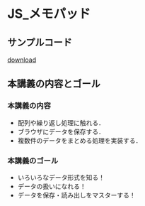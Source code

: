 # JS\_メモパッド

## サンプルコード

[download](../../samples/02_js_memopad_sample.zip)

## 本講義の内容とゴール

### 本講義の内容

- 配列や繰り返し処理に触れる．
- ブラウザにデータを保存する．
- 複数件のデータをまとめる処理を実装する．

### 本講義のゴール

- いろいろなデータ形式を知る！
- データの扱いになれる！
- データを保存・読み出しをマスターする！
